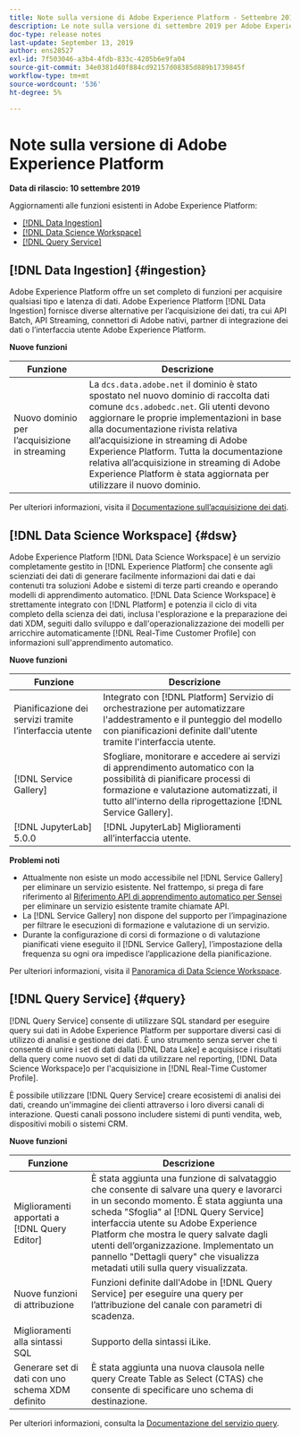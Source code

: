 ```yaml
---
title: Note sulla versione di Adobe Experience Platform - Settembre 2019
description: Le note sulla versione di settembre 2019 per Adobe Experience Platform.
doc-type: release notes
last-update: September 13, 2019
author: ens28527
exl-id: 7f503046-a3b4-4fdb-833c-4205b6e9fa04
source-git-commit: 34e0381d40f884cd92157d08385d889b1739845f
workflow-type: tm+mt
source-wordcount: '536'
ht-degree: 5%

---
```


# Note sulla versione di Adobe Experience Platform

**Data di rilascio: 10 settembre 2019**

Aggiornamenti alle funzioni esistenti in Adobe Experience Platform:

* [[!DNL Data Ingestion]](#ingestion)
* [[!DNL Data Science Workspace]](#dsw)
* [[!DNL Query Service]](#query)

## [!DNL Data Ingestion] {#ingestion}

Adobe Experience Platform offre un set completo di funzioni per acquisire qualsiasi tipo e latenza di dati. Adobe Experience Platform [!DNL Data Ingestion] fornisce diverse alternative per l’acquisizione dei dati, tra cui API Batch, API Streaming, connettori di Adobe nativi, partner di integrazione dei dati o l’interfaccia utente Adobe Experience Platform.

**Nuove funzioni**

| Funzione | Descrizione |
| ----------- | ---------- |
| Nuovo dominio per l’acquisizione in streaming | La `dcs.data.adobe.net` il dominio è stato spostato nel nuovo dominio di raccolta dati comune `dcs.adobedc.net`. Gli utenti devono aggiornare le proprie implementazioni in base alla documentazione rivista relativa all’acquisizione in streaming di Adobe Experience Platform. Tutta la documentazione relativa all’acquisizione in streaming di Adobe Experience Platform è stata aggiornata per utilizzare il nuovo dominio. |

Per ulteriori informazioni, visita il [Documentazione sull’acquisizione dei dati](../../ingestion/home.md).

## [!DNL Data Science Workspace] {#dsw}

Adobe Experience Platform [!DNL Data Science Workspace] è un servizio completamente gestito in [!DNL Experience Platform] che consente agli scienziati dei dati di generare facilmente informazioni dai dati e dai contenuti tra soluzioni Adobe e sistemi di terze parti creando e operando modelli di apprendimento automatico. [!DNL Data Science Workspace] è strettamente integrato con [!DNL Platform] e potenzia il ciclo di vita completo della scienza dei dati, inclusa l&#39;esplorazione e la preparazione dei dati XDM, seguiti dallo sviluppo e dall&#39;operazionalizzazione dei modelli per arricchire automaticamente [!DNL Real-Time Customer Profile] con informazioni sull&#39;apprendimento automatico.

**Nuove funzioni**

| Funzione | Descrizione |
| -----------| ---------- |
| Pianificazione dei servizi tramite l’interfaccia utente | Integrato con [!DNL Platform] Servizio di orchestrazione per automatizzare l&#39;addestramento e il punteggio del modello con pianificazioni definite dall&#39;utente tramite l&#39;interfaccia utente. |
| [!DNL Service Gallery] | Sfogliare, monitorare e accedere ai servizi di apprendimento automatico con la possibilità di pianificare processi di formazione e valutazione automatizzati, il tutto all&#39;interno della riprogettazione [!DNL Service Gallery]. |
| [!DNL JupyterLab] 5.0.0 | [!DNL JupyterLab] Miglioramenti all’interfaccia utente. |

**Problemi noti**

* Attualmente non esiste un modo accessibile nel [!DNL Service Gallery] per eliminare un servizio esistente. Nel frattempo, si prega di fare riferimento al [Riferimento API di apprendimento automatico per Sensei](https://www.adobe.io/apis/experienceplatform/home/api-reference.html#!acpdr/swagger-specs/sensei-ml-api.yaml) per eliminare un servizio esistente tramite chiamate API.
* La [!DNL Service Gallery] non dispone del supporto per l’impaginazione per filtrare le esecuzioni di formazione e valutazione di un servizio.
* Durante la configurazione di corsi di formazione o di valutazione pianificati viene eseguito il [!DNL Service Gallery], l’impostazione della frequenza su ogni ora impedisce l’applicazione della pianificazione.

Per ulteriori informazioni, visita il [Panoramica di Data Science Workspace](../../data-science-workspace/home.md).

## [!DNL Query Service] {#query}

[!DNL Query Service] consente di utilizzare SQL standard per eseguire query sui dati in Adobe Experience Platform per supportare diversi casi di utilizzo di analisi e gestione dei dati. È uno strumento senza server che ti consente di unire i set di dati dalla [!DNL Data Lake] e acquisisce i risultati della query come nuovo set di dati da utilizzare nel reporting, [!DNL Data Science Workspace]o per l&#39;acquisizione in [!DNL Real-Time Customer Profile].

È possibile utilizzare [!DNL Query Service] creare ecosistemi di analisi dei dati, creando un&#39;immagine dei clienti attraverso i loro diversi canali di interazione. Questi canali possono includere sistemi di punti vendita, web, dispositivi mobili o sistemi CRM.

**Nuove funzioni**

| Funzione | Descrizione |
| -----------| ---------- |
| Miglioramenti apportati a [!DNL Query Editor] | È stata aggiunta una funzione di salvataggio che consente di salvare una query e lavorarci in un secondo momento. È stata aggiunta una scheda &quot;Sfoglia&quot; al [!DNL Query Service] interfaccia utente su Adobe Experience Platform che mostra le query salvate dagli utenti dell’organizzazione. Implementato un pannello &quot;Dettagli query&quot; che visualizza metadati utili sulla query visualizzata. |
| Nuove funzioni di attribuzione | Funzioni definite dall&#39;Adobe in [!DNL Query Service] per eseguire una query per l’attribuzione del canale con parametri di scadenza. |
| Miglioramenti alla sintassi SQL | Supporto della sintassi iLike. |
| Generare set di dati con uno schema XDM definito | È stata aggiunta una nuova clausola nelle query Create Table as Select (CTAS) che consente di specificare uno schema di destinazione. |

Per ulteriori informazioni, consulta la [Documentazione del servizio query](../../query-service/home.md).
